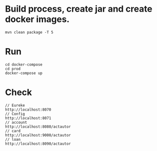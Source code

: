 # Build process, create jar and create docker images.
```
mvn clean package -T 5
```
# Run
```
cd docker-compose
cd prod
docker-compose up

```
# Check
```
// Eureke
http://localhost:8070
// Config
http://localhost:8071
// account
http://localhost:8080/actautor
// card
http://localhost:9000/actautor
// loan
http://localhost:8090/actautor
```